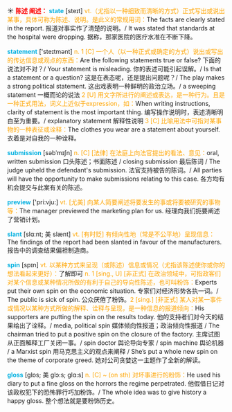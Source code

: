 ☀ <font color="red">**陈述 阐述：**</font>
<font color="sky blue">**state**</font> [steɪt] 
<font color="orange">vt.（尤指以一种细致而清晰的方式）正式写出或说出某事，具体可称为陈述、说明。是此义的常规用词：</font>The facts are clearly stated in the report. 报道对事实作了清楚的说明。/ It was stated that standards at the hospital were dropping. 据称，那家医院的医疗水准在不断下降。

<font color="sky blue">**statement**</font> ['steɪtmənt] 
<font color="orange">n. 1 [C] 一个人（以一种正式或确定的方式）说出或写出的传达信息或观点的东西：</font>Are the following statements true or false? 下面的说法对不对？/ Your statement is misleading. 你的表述可能引起误解。/ Is that a statement or a question? 这是在表态呢，还是提出问题呢？/ The play makes a strong political statement. 这出戏表明一种鲜明的政治立场。/ a sweeping statement 一概而论的说法 <font color="orange">2 [U] 用文字所进行的阐述或表达，是一种行为。且是一种正式用法，词义上近似于expression，如：</font>When writing instructions, clarity of statement is the most important thing. 编写操作说明时，表述清晰明白至为重要。/ explanatory statement 解释性说明 <font color="orange">3 [C] 比喻用法中可指对某事物的一种表征或诠释：</font>The clothes you wear are a statement about yourself. 衣着是对自我的一种诠释。
           
<font color="sky blue">**submission**</font> [səbˈmɪʃn]
<font color="orange">n. [C] [法律] 在法庭上向法官提出的看法、意见：</font>oral, written submission 口头陈述；书面陈述 / closing submission 最后陈词 / The judge upheld the defendant's submission. 法官支持被告的陈词。/ All parties will have the opportunity to make submissions relating to this case. 各方均有机会提交与此案有关的陈述。
 
<font color="sky blue">**preview**</font> ['pri:vju:] 
<font color="orange">vt. [尤美] 向某人简要阐述将要发生的事或将要被研究的事物等：</font>The manager previewed the marketing plan for us. 经理向我们扼要阐述了营销计划。
           
<font color="sky blue">**slant**</font> [slɑ:nt; 美 slænt]
<font color="orange">vt. [有时贬] 有倾向性地（常是不公平地）呈现信息：</font>The findings of the report had been slanted in favour of the manufacturers. 报告中的调查结果偏袒制造商。

<font color="sky blue">**spin**</font> [spɪn] 
<font color="orange">vt. 以某种方式来呈现（或陈述）信息或情况（尤指该陈述使你或你的想法看起来更好）：</font>了解即可 <font color="orange">n. 1 [sing., U] [非正式] 在政治领域中，可指政客们对某个信息或某种情况所做的有利于自己的导向性陈述，也可叫粉饰：</font>Experts put their own spin on the economic situation. 专家们对经济形势各执一词。/ The public is sick of spin. 公众厌倦了粉饰。<font color="orange">2 [sing.] [非正式] 某人对某一事件或情况以某种方式所做的解释、诠释与呈现，是一种信息的报道倾向：</font>His supporters are putting the spin on the results today. 他的支持者们对今天的结果给出了诠释。/ media, political spin 媒体倾向性报道；政治倾向性报道 / The chairman tried to put a positive spin on the closure of the factory. 主席试图从正面解释工厂关闭一事。/ spin doctor 舆论导向专家 / spin machine 舆论机器 / a Marxist spin 用马克思主义的观点来阐释 / She’s put a whole new spin on the theme of corporate greed. 她对公司贪婪这一主题作了全新的解读。
           
<font color="sky blue">**gloss**</font> [glɒs; 美 glɔ:s; glɑ:s]
<font color="orange">n. [C] ~ (on sth) 对坏事进行的粉饰：</font>He used his diary to put a fine gloss on the horrors the regime perpetrated. 他假借日记对该政权犯下的恐怖罪行巧加粉饰。/ The whole idea was to give history a happy gloss. 整个想法就是要粉饰历史。
